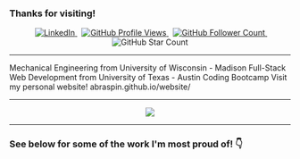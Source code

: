 ### Thanks for visiting! 
<p align="center">
    <span>&nbsp;</span>
    <a href="https://www.linkedin.com/in/abrahamspindel">
        <img src="https://img.shields.io/badge/LinkedIn-blue?style=flat-square&logo=Linkedin&logoColor=white" alt="LinkedIn" />
    </a>
    <span>&nbsp;</span>
    <a href="https://github.com/abraspin/abraspin">
        <img src="https://pageview.vercel.app/?github_user=abraspin" alt="GitHub Profile Views" />
    </a>
    <span>&nbsp;</span>
    <a href="https://github.com/abraspin?tab=followers">
        <img src="https://img.shields.io/github/followers/tariq86.svg?label=follow&style=social" alt="GitHub Follower Count" />
    </a>
    <span>&nbsp;</span>
        <img src="https://img.shields.io/github/stars/abraspin?style=social" alt="GitHub Star Count" />
</p>



---

Mechanical Engineering from University of Wisconsin - Madison
Full-Stack Web Development from University of Texas - Austin Coding Bootcamp
Visit my personal website! abraspin.github.io/website/


---


<p align="center">
    <img src="https://github-readme-stats.vercel.app/api?username=abraspin&show_icons=true&theme=light" />
</p>

---
### See below for some of the work I'm most proud of! 👇






<!--
**abraspin/abraspin** is a ✨ _special_ ✨ repository because its `README.md` (this file) appears on your GitHub profile.

Here are some ideas to get you started:

- 🔭 I’m currently working on ...
- 🌱 I’m currently learning ...
- 👯 I’m looking to collaborate on ...
- 🤔 I’m looking for help with ...
- 💬 Ask me about ...
- 📫 How to reach me: ...
- 😄 Pronouns: ...
- ⚡ Fun fact: ...
-->
